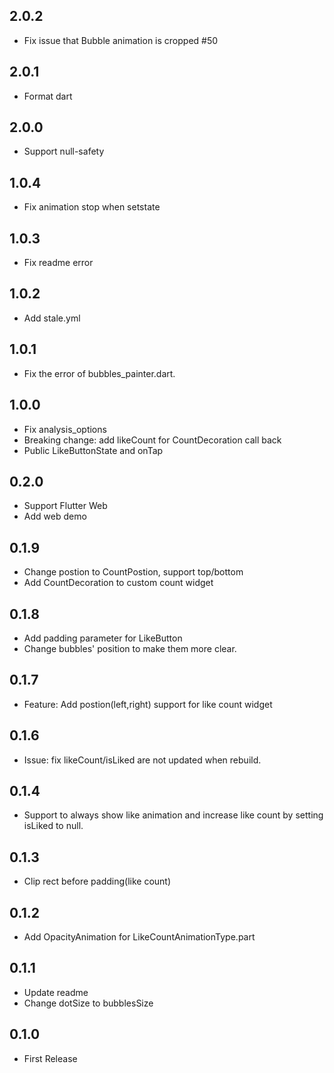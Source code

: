 ## 2.0.2

* Fix issue that Bubble animation is cropped #50
  
## 2.0.1

* Format dart

## 2.0.0

* Support null-safety
  
## 1.0.4

* Fix animation stop when setstate

## 1.0.3

* Fix readme error

## 1.0.2

* Add stale.yml

## 1.0.1 

* Fix the error of bubbles_painter.dart.
  
## 1.0.0 

* Fix analysis_options
* Breaking change: add likeCount for CountDecoration call back
* Public LikeButtonState and onTap
  
## 0.2.0 

* Support Flutter Web
* Add web demo

## 0.1.9 

* Change postion to CountPostion, support top/bottom
* Add CountDecoration to custom count widget

## 0.1.8 

* Add padding parameter for LikeButton
* Change bubbles' position to make them more clear.

## 0.1.7 

* Feature:
  Add postion(left,right) support for like count widget

## 0.1.6 

* Issue: fix likeCount/isLiked are not updated when rebuild.

## 0.1.4 

* Support to always show like animation and increase like count by setting isLiked to null.

## 0.1.3 

* Clip rect before padding(like count)

## 0.1.2 

* Add OpacityAnimation for LikeCountAnimationType.part

## 0.1.1 

* Update readme
* Change dotSize to bubblesSize

## 0.1.0 

* First Release

